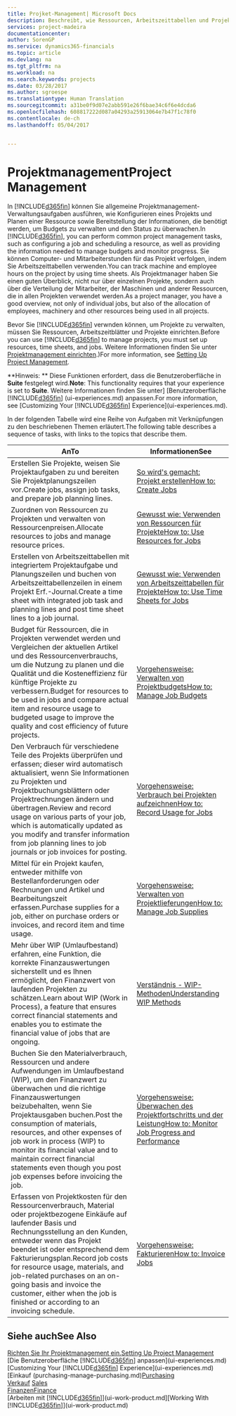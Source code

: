 ```yaml
---
title: Projket-Management| Microsoft Docs
description: Beschreibt, wie Ressourcen, Arbeitszeittabellen und Projekte genutzt werden, um Projekte zu verwalten.
services: project-madeira
documentationcenter: 
author: SorenGP
ms.service: dynamics365-financials
ms.topic: article
ms.devlang: na
ms.tgt_pltfrm: na
ms.workload: na
ms.search.keywords: projects
ms.date: 03/28/2017
ms.author: sgroespe
ms.translationtype: Human Translation
ms.sourcegitcommit: a31be0f9d07e2abb591e26f6bae34c6f6e4dcda6
ms.openlocfilehash: 608817222d087a04293a25913064e7b47f1c78f0
ms.contentlocale: de-ch
ms.lasthandoff: 05/04/2017


---
```

# <a name="project-management"></a><span data-ttu-id="d9aa0-103">Projektmanagement</span><span class="sxs-lookup"><span data-stu-id="d9aa0-103">Project Management</span></span>
<span data-ttu-id="d9aa0-104">In [!INCLUDE[d365fin](includes/d365fin_md.md)] können Sie allgemeine Projektmanagement-Verwaltungsaufgaben ausführen, wie Konfigurieren eines Projekts und Planen einer Ressource sowie Bereitstellung der Informationen, die benötigt werden, um Budgets zu verwalten und den Status zu überwachen.</span><span class="sxs-lookup"><span data-stu-id="d9aa0-104">In [!INCLUDE[d365fin](includes/d365fin_md.md)], you can perform common project management tasks, such as configuring a job and scheduling a resource, as well as providing the information needed to manage budgets and monitor progress.</span></span> <span data-ttu-id="d9aa0-105">Sie können Computer- und Mitarbeiterstunden für das Projekt verfolgen, indem Sie Arbeitszeittabellen verwenden.</span><span class="sxs-lookup"><span data-stu-id="d9aa0-105">You can track machine and employee hours on the project by using time sheets.</span></span> <span data-ttu-id="d9aa0-106">Als Projektmanager haben Sie einen guten Überblick, nicht nur über einzelnen Projekte, sondern auch über die Verteilung der Mitarbeiter, der Maschinen und anderer Ressourcen, die in allen Projekten verwendet werden.</span><span class="sxs-lookup"><span data-stu-id="d9aa0-106">As a project manager, you have a good overview, not only of individual jobs, but also of the allocation of employees, machinery and other resources being used in all projects.</span></span>

<span data-ttu-id="d9aa0-107">Bevor Sie [!INCLUDE[d365fin](includes/d365fin_md.md)] verwnden können, um Projekte zu verwalten, müssen Sie Ressourcen, Arbeitszeitblätter und Projekte einrichten.</span><span class="sxs-lookup"><span data-stu-id="d9aa0-107">Before you can use [!INCLUDE[d365fin](includes/d365fin_md.md)] to manage projects, you must set up resources, time sheets, and jobs.</span></span> <span data-ttu-id="d9aa0-108">Weitere Informationen finden Sie unter [Projektmanagement einrichten](projects-setup-projects.md).)</span><span class="sxs-lookup"><span data-stu-id="d9aa0-108">For more information, see [Setting Up Project Management](projects-setup-projects.md).</span></span>  

<span data-ttu-id="d9aa0-109">**Hinweis: ** Diese Funktionen erfordert, dass die Benutzeroberfläche in **Suite** festgelegt wird.</span><span class="sxs-lookup"><span data-stu-id="d9aa0-109">**Note**: This functionality requires that your experience is set to **Suite**.</span></span> <span data-ttu-id="d9aa0-110">Weitere Informationen finden Sie unter] [Benutzeroberfläche [!INCLUDE[d365fin](includes/d365fin_md.md)] (ui-experiences.md) anpassen.</span><span class="sxs-lookup"><span data-stu-id="d9aa0-110">For more information, see [Customizing Your [!INCLUDE[d365fin](includes/d365fin_md.md)] Experience](ui-experiences.md).</span></span>

<span data-ttu-id="d9aa0-111">In der folgenden Tabelle wird eine Reihe von Aufgaben mit Verknüpfungen zu den beschriebenen Themen erläutert.</span><span class="sxs-lookup"><span data-stu-id="d9aa0-111">The following table describes a sequence of tasks, with links to the topics that describe them.</span></span>

| <span data-ttu-id="d9aa0-112">An</span><span class="sxs-lookup"><span data-stu-id="d9aa0-112">To</span></span> | <span data-ttu-id="d9aa0-113">Informationen</span><span class="sxs-lookup"><span data-stu-id="d9aa0-113">See</span></span> |
| --- | --- |
| <span data-ttu-id="d9aa0-114">Erstellen Sie Projekte, weisen Sie Projektaufgaben zu und bereiten Sie Projektplanungszeilen vor.</span><span class="sxs-lookup"><span data-stu-id="d9aa0-114">Create jobs, assign job tasks, and prepare job planning lines.</span></span> |[<span data-ttu-id="d9aa0-115">So wird's gemacht: Projekt erstellen</span><span class="sxs-lookup"><span data-stu-id="d9aa0-115">How to: Create Jobs</span></span>](projects-how-create-jobs.md) |
| <span data-ttu-id="d9aa0-116">Zuordnen von Ressourcen zu Projekten und verwalten von Ressourcenpreisen.</span><span class="sxs-lookup"><span data-stu-id="d9aa0-116">Allocate resources to jobs and manage resource prices.</span></span> |[<span data-ttu-id="d9aa0-117">Gewusst wie: Verwenden von Ressourcen für Projekte</span><span class="sxs-lookup"><span data-stu-id="d9aa0-117">How to: Use Resources for Jobs</span></span>](projects-how-use-resources.md) |
| <span data-ttu-id="d9aa0-118">Erstellen von Arbeitszeittabellen mit integriertem Projektaufgabe und Planungszeilen und buchen von Arbeitszeittabellenzeilen in einem Projekt Erf.-Journal.</span><span class="sxs-lookup"><span data-stu-id="d9aa0-118">Create a time sheet with integrated job task and planning lines and post time sheet lines to a job journal.</span></span> |[<span data-ttu-id="d9aa0-119">Gewusst wie: Verwenden von Arbeitszeittabellen für Projekte</span><span class="sxs-lookup"><span data-stu-id="d9aa0-119">How to: Use Time Sheets for Jobs</span></span>](projects-how-use-time-sheets.md) |
| <span data-ttu-id="d9aa0-120">Budget für Ressourcen, die in Projekten verwendet werden und Vergleichen der aktuellen Artikel und des Ressourcenverbrauchs, um die Nutzung zu planen und die Qualität und die Kosteneffizienz für künftige Projekte zu verbessern.</span><span class="sxs-lookup"><span data-stu-id="d9aa0-120">Budget for resources to be used in jobs and compare actual item and resource usage to budgeted usage to improve the quality and cost efficiency of future projects.</span></span> |[<span data-ttu-id="d9aa0-121">Vorgehensweise: Verwalten von Projektbudgets</span><span class="sxs-lookup"><span data-stu-id="d9aa0-121">How to: Manage Job Budgets</span></span>](projects-how-manage-budgets.md) |
| <span data-ttu-id="d9aa0-122">Den Verbrauch für verschiedene Teile des Projekts überprüfen und erfassen; dieser wird automatisch aktualisiert, wenn Sie Informationen zu Projekten und Projektbuchungsblättern oder Projektrechnungen ändern und übertragen.</span><span class="sxs-lookup"><span data-stu-id="d9aa0-122">Review and record usage on various parts of your job, which is automatically updated as you modify and transfer information from job planning lines to job journals or job invoices for posting.</span></span> |[<span data-ttu-id="d9aa0-123">Vorgehensweise: Verbrauch bei Projekten aufzeichnen</span><span class="sxs-lookup"><span data-stu-id="d9aa0-123">How to: Record Usage for Jobs</span></span>](projects-how-record-job-usage.md) |
| <span data-ttu-id="d9aa0-124">Mittel für ein Projekt kaufen, entweder mithilfe von Bestellanforderungen oder Rechnungen und Artikel und Bearbeitungszeit erfassen.</span><span class="sxs-lookup"><span data-stu-id="d9aa0-124">Purchase supplies for a job, either on purchase orders or invoices, and record item and time usage.</span></span> |[<span data-ttu-id="d9aa0-125">Vorgehensweise: Verwalten von Projektlieferungen</span><span class="sxs-lookup"><span data-stu-id="d9aa0-125">How to: Manage Job Supplies</span></span>](projects-how-manage-project-supplies.md) |
| <span data-ttu-id="d9aa0-126">Mehr über WIP (Umlaufbestand) erfahren, eine Funktion, die korrekte Finanzauswertungen sicherstellt und es Ihnen ermöglicht, den Finanzwert von laufenden Projekten zu schätzen.</span><span class="sxs-lookup"><span data-stu-id="d9aa0-126">Learn about WIP (Work in Process), a feature that ensures correct financial statements and enables you to estimate the financial value of jobs that are ongoing.</span></span> |[<span data-ttu-id="d9aa0-127">Verständnis - WIP-Methoden</span><span class="sxs-lookup"><span data-stu-id="d9aa0-127">Understanding WIP Methods</span></span>](projects-understanding-wip.md) |
| <span data-ttu-id="d9aa0-128">Buchen Sie den Materialverbrauch, Ressourcen und andere Aufwendungen im Umlaufbestand (WIP), um den Finanzwert zu überwachen und die richtige Finanzauswertungen beizubehalten, wenn Sie Projektausgaben buchen.</span><span class="sxs-lookup"><span data-stu-id="d9aa0-128">Post the consumption of materials, resources, and other expenses of job work in process (WIP) to monitor its financial value and to maintain correct financial statements even though you post job expenses before invoicing the job.</span></span> |[<span data-ttu-id="d9aa0-129">Vorgehensweise: Überwachen des Projektfortschritts und der Leistung</span><span class="sxs-lookup"><span data-stu-id="d9aa0-129">How to: Monitor Job Progress and Performance</span></span>](projects-how-monitor-progress-performance.md) |
| <span data-ttu-id="d9aa0-130">Erfassen von Projektkosten für den Ressourcenverbrauch, Material oder projektbezogene Einkäufe auf laufender Basis und Rechnungsstellung an den Kunden, entweder wenn das Projekt beendet ist oder entsprechend dem Fakturierungsplan.</span><span class="sxs-lookup"><span data-stu-id="d9aa0-130">Record job costs for resource usage, materials, and job-related purchases on an on-going basis and invoice the customer, either when the job is finished or according to an invoicing schedule.</span></span> |[<span data-ttu-id="d9aa0-131">Vorgehensweise: Fakturieren</span><span class="sxs-lookup"><span data-stu-id="d9aa0-131">How to: Invoice Jobs</span></span>](projects-how-invoice-jobs.md) |

## <a name="see-also"></a><span data-ttu-id="d9aa0-132">Siehe auch</span><span class="sxs-lookup"><span data-stu-id="d9aa0-132">See Also</span></span>
[<span data-ttu-id="d9aa0-133">Richten Sie Ihr Projektmanagement ein.</span><span class="sxs-lookup"><span data-stu-id="d9aa0-133">Setting Up Project Management</span></span>](projects-setup-projects.md)  
<span data-ttu-id="d9aa0-134">[Die Benutzeroberfläche [!INCLUDE[d365fin](includes/d365fin_md.md)] anpassen](ui-experiences.md)</span><span class="sxs-lookup"><span data-stu-id="d9aa0-134">[Customizing Your [!INCLUDE[d365fin](includes/d365fin_md.md)] Experience](ui-experiences.md)</span></span>      
<span data-ttu-id="d9aa0-135">[Einkauf (purchasing-manage-purchasing.md)</span><span class="sxs-lookup"><span data-stu-id="d9aa0-135">[Purchasing](purchasing-manage-purchasing.md)</span></span>         
<span data-ttu-id="d9aa0-136">[Verkauf](sales-manage-sales.md)  </span><span class="sxs-lookup"><span data-stu-id="d9aa0-136">[Sales](sales-manage-sales.md)  </span></span>  
[<span data-ttu-id="d9aa0-137">Finanzen</span><span class="sxs-lookup"><span data-stu-id="d9aa0-137">Finance</span></span>](finance.md)  
<span data-ttu-id="d9aa0-138">[Arbeiten mit [!INCLUDE[d365fin](includes/d365fin_md.md)]](ui-work-product.md]</span><span class="sxs-lookup"><span data-stu-id="d9aa0-138">[Working With [!INCLUDE[d365fin](includes/d365fin_md.md)]](ui-work-product.md)</span></span>  

